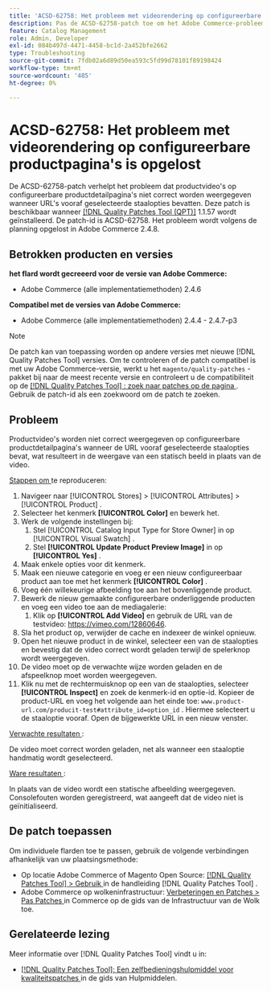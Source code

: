 ```yaml
---
title: 'ACSD-62758: Het probleem met videorendering op configureerbare productpagina''s is opgelost'
description: Pas de ACSD-62758-patch toe om het Adobe Commerce-probleem op te lossen waarbij productvideo's op configureerbare productdetailpagina's niet correct worden weergegeven wanneer URL's vooraf geselecteerde staalopties bevatten.
feature: Catalog Management
role: Admin, Developer
exl-id: 084b497d-4471-4458-bc1d-2a452bfe2662
type: Troubleshooting
source-git-commit: 7fdb02a6d89d50ea593c5fd99d78101f89198424
workflow-type: tm+mt
source-wordcount: '485'
ht-degree: 0%

---
```


# ACSD-62758: Het probleem met videorendering op configureerbare productpagina&#39;s is opgelost

De ACSD-62758-patch verhelpt het probleem dat productvideo&#39;s op configureerbare productdetailpagina&#39;s niet correct worden weergegeven wanneer URL&#39;s vooraf geselecteerde staalopties bevatten. Deze patch is beschikbaar wanneer [[!DNL Quality Patches Tool (QPT)]](/help/tools/quality-patches-tool/quality-patches-tool-to-self-serve-quality-patches.md) 1.1.57 wordt geïnstalleerd. De patch-id is ACSD-62758. Het probleem wordt volgens de planning opgelost in Adobe Commerce 2.4.8.

## Betrokken producten en versies

**het flard wordt gecreeerd voor de versie van Adobe Commerce:**

* Adobe Commerce (alle implementatiemethoden) 2.4.6

**Compatibel met de versies van Adobe Commerce:**

* Adobe Commerce (alle implementatiemethoden) 2.4.4 - 2.4.7-p3

>[!NOTE]
>
>De patch kan van toepassing worden op andere versies met nieuwe [!DNL Quality Patches Tool] versies. Om te controleren of de patch compatibel is met uw Adobe Commerce-versie, werkt u het `magento/quality-patches` -pakket bij naar de meest recente versie en controleert u de compatibiliteit op de [[!DNL Quality Patches Tool] : zoek naar patches op de pagina ](https://experienceleague.adobe.com/tools/commerce-quality-patches/index.html) . Gebruik de patch-id als een zoekwoord om de patch te zoeken.

## Probleem

Productvideo&#39;s worden niet correct weergegeven op configureerbare productdetailpagina&#39;s wanneer de URL vooraf geselecteerde staalopties bevat, wat resulteert in de weergave van een statisch beeld in plaats van de video.

<u> Stappen om </u> te reproduceren:

1. Navigeer naar [!UICONTROL Stores] > [!UICONTROL Attributes] > [!UICONTROL Product] .
1. Selecteer het kenmerk **[!UICONTROL Color]** en bewerk het.
1. Werk de volgende instellingen bij:
   1. Stel [!UICONTROL Catalog Input Type for Store Owner] in op [!UICONTROL Visual Swatch] .
   1. Stel **[!UICONTROL Update Product Preview Image]** in op **[!UICONTROL Yes]** .
1. Maak enkele opties voor dit kenmerk.
1. Maak een nieuwe categorie en voeg er een nieuw configureerbaar product aan toe met het kenmerk **[!UICONTROL Color]** .
1. Voeg één willekeurige afbeelding toe aan het bovenliggende product.
1. Bewerk de nieuw gemaakte configureerbare onderliggende producten en voeg een video toe aan de mediagalerie:
   1. Klik op **[!UICONTROL Add Video]** en gebruik de URL van de testvideo: https://vimeo.com/12860646.
1. Sla het product op, verwijder de cache en indexeer de winkel opnieuw.
1. Open het nieuwe product in de winkel, selecteer een van de staalopties en bevestig dat de video correct wordt geladen terwijl de spelerknop wordt weergegeven.
1. De video moet op de verwachte wijze worden geladen en de afspeelknop moet worden weergegeven.
1. Klik nu met de rechtermuisknop op een van de staalopties, selecteer **[!UICONTROL Inspect]** en zoek de kenmerk-id en optie-id. Kopieer de product-URL en voeg het volgende aan het einde toe: `www.product-url.com/producit-test#attribute_id=option_id` . Hiermee selecteert u de staaloptie vooraf. Open de bijgewerkte URL in een nieuw venster.

<u> Verwachte resultaten </u>:

De video moet correct worden geladen, net als wanneer een staaloptie handmatig wordt geselecteerd.

<u> Ware resultaten </u>:

In plaats van de video wordt een statische afbeelding weergegeven. Consolefouten worden geregistreerd, wat aangeeft dat de video niet is geïnitialiseerd.

## De patch toepassen

Om individuele flarden toe te passen, gebruik de volgende verbindingen afhankelijk van uw plaatsingsmethode:

* Op locatie Adobe Commerce of Magento Open Source: [[!DNL Quality Patches Tool] > Gebruik ](/help/tools/quality-patches-tool/usage.md) in de handleiding [!DNL Quality Patches Tool] .
* Adobe Commerce op wolkeninfrastructuur: [ Verbeteringen en Patches > Pas Patches ](https://experienceleague.adobe.com/docs/commerce-cloud-service/user-guide/develop/upgrade/apply-patches.html) in Commerce op de gids van de Infrastructuur van de Wolk toe.


## Gerelateerde lezing

Meer informatie over [!DNL Quality Patches Tool] vindt u in:

* [[!DNL Quality Patches Tool]: Een zelfbedieningshulpmiddel voor kwaliteitspatches ](/help/tools/quality-patches-tool/quality-patches-tool-to-self-serve-quality-patches.md) in de gids van Hulpmiddelen.

